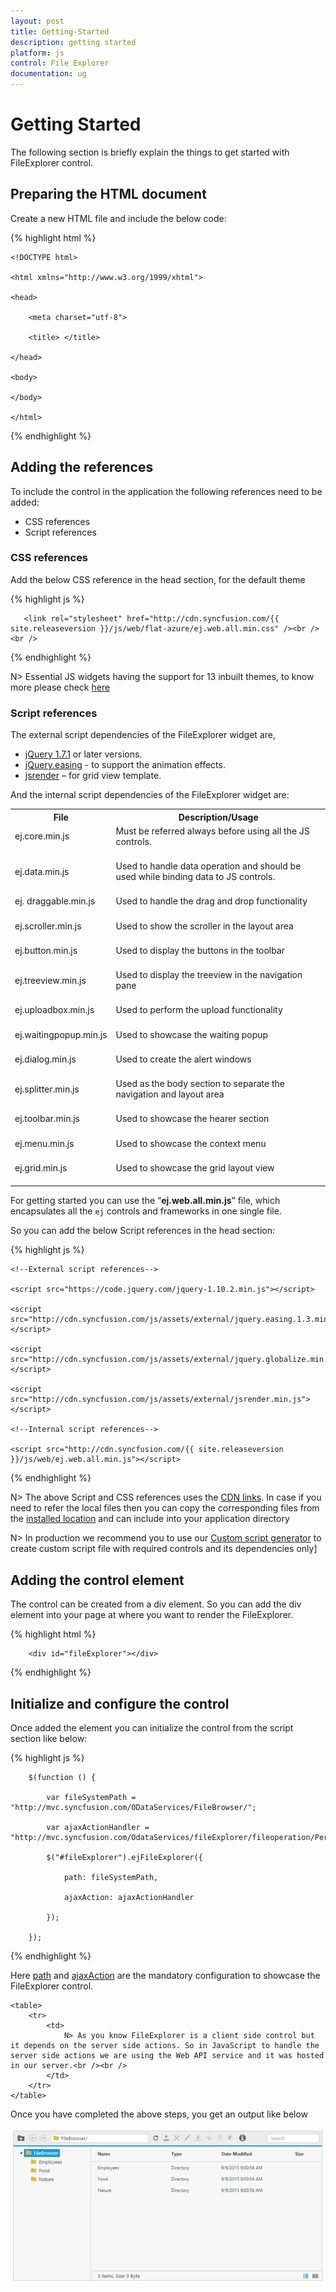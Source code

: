 ```yaml
---
layout: post
title: Getting-Started
description: getting started
platform: js
control: File Explorer
documentation: ug
---
```



# Getting Started

The following section is briefly explain the things to get started with FileExplorer control.

## Preparing the HTML document

Create a new HTML file and include the below code: 

{% highlight html %}

    <!DOCTYPE html>

    <html xmlns="http://www.w3.org/1999/xhtml">

    <head>

        <meta charset="utf-8">

        <title> </title>

    </head>

    <body>

    </body>

    </html>

{% endhighlight %}

## Adding the references

To include the control in the application the following references need to be added:

* CSS references
* Script references

### CSS references

Add the below CSS reference in the head section, for the default theme

{% highlight js %}

       <link rel="stylesheet" href="http://cdn.syncfusion.com/{{ site.releaseversion }}/js/web/flat-azure/ej.web.all.min.css" /><br /><br />

{% endhighlight %}

N> Essential JS widgets having the support for 13 inbuilt themes, to know more please check [here](http://docs.syncfusion.com/js/theming-in-essential-javascript-components#)

### Script references

The external script dependencies of the FileExplorer widget are,

* [jQuery 1.7.1](http://jquery.com/#) or later versions.
* [jQuery.easing](http://gsgd.co.uk/sandbox/jquery/easing/#) - to support the animation effects.
* [jsrender](https://www.jsviews.com/#jsrender) – for grid view template.

And the internal script dependencies of the FileExplorer widget are:

<table>
<tr>
<th>
File</th><th>
Description/Usage</th></tr>
<tr>
<td>
ej.core.min.js<br/><br/></td><td>
Must be referred always before using all the JS controls.<br/><br/></td></tr>
<tr>
<td>
ej.data.min.js<br/><br/></td><td>
Used to handle data operation and should be used while binding data to JS controls.<br/><br/></td></tr>
<tr>
<td>
ej. draggable.min.js<br/><br/></td><td>
Used to handle the drag and drop functionality<br/><br/></td></tr>
<tr>
<td>
ej.scroller.min.js<br/><br/></td><td>
Used to show the scroller in the layout area<br/><br/></td></tr>
<tr>
<td>
ej.button.min.js<br/><br/></td><td>
Used to display the buttons in the toolbar<br/><br/></td></tr>
<tr>
<td>
ej.treeview.min.js<br/><br/></td><td>
Used to display the treeview in the navigation pane<br/><br/></td></tr>
<tr>
<td>
ej.uploadbox.min.js<br/><br/></td><td>
Used to perform the upload functionality <br/><br/></td></tr>
<tr>
<td>
ej.waitingpopup.min.js<br/><br/></td><td>
Used to showcase the waiting popup<br/><br/></td></tr>
<tr>
<td>
ej.dialog.min.js<br/><br/></td><td>
Used to create the alert windows <br/><br/></td></tr>
<tr>
<td>
ej.splitter.min.js<br/><br/></td><td>
Used as the body section to separate the navigation and layout area<br/><br/></td></tr>
<tr>
<td>
ej.toolbar.min.js<br/><br/></td><td>
Used to showcase the hearer section<br/><br/></td></tr>
<tr>
<td>
ej.menu.min.js<br/><br/></td><td>
Used to showcase the context menu<br/><br/></td></tr>
<tr>
<td>
ej.grid.min.js<br/><br/></td><td>
Used to showcase the grid layout view<br/><br/></td></tr>
</table>

For getting started you can use the “**ej.web.all.min.js**” file, which encapsulates all the `ej` controls and frameworks in one single file. 

So you can add the below Script references in the head section:

{% highlight js %}


    <!--External script references-->

    <script src="https://code.jquery.com/jquery-1.10.2.min.js"></script>

    <script src="http://cdn.syncfusion.com/js/assets/external/jquery.easing.1.3.min.js"> </script>

    <script src="http://cdn.syncfusion.com/js/assets/external/jquery.globalize.min.js"></script>

    <script src="http://cdn.syncfusion.com/js/assets/external/jsrender.min.js"></script>

    <!--Internal script references-->

    <script src="http://cdn.syncfusion.com/{{ site.releaseversion }}/js/web/ej.web.all.min.js"></script>


{% endhighlight %}

N> The above Script and CSS references uses the [CDN links](http://docs.syncfusion.com/js/cdn#). In case if you need to refer the local files then you can copy the corresponding files from the [installed location](http://docs.syncfusion.com/js/installation-and-deployment#) and can include into your application directory

N> In production we recommend you to use our [Custom script generator](http://docs.syncfusion.com/js/include-only-the-needed-widgets#) to create custom script file with required controls and its dependencies only]

## Adding the control element 

The control can be created from a div element. So you can add the div element into your page at where you want to render the FileExplorer.

{% highlight html %}

		<div id="fileExplorer"></div>

{% endhighlight %}

## Initialize and configure the control

Once added the element you can initialize the control from the script section like below:

{% highlight js %}

        $(function () {

            var fileSystemPath = "http://mvc.syncfusion.com/ODataServices/FileBrowser/";

            var ajaxActionHandler = "http://mvc.syncfusion.com/OdataServices/fileExplorer/fileoperation/PerformAction";

            $("#fileExplorer").ejFileExplorer({

                path: fileSystemPath,

                ajaxAction: ajaxActionHandler

            });

        });

{% endhighlight %}

Here [path](http://help.syncfusion.com/js/api/ejfileexplorer#members:path) and [ajaxAction](http://help.syncfusion.com/js/api/ejfileexplorer#members:ajaxaction) are the mandatory configuration to showcase the FileExplorer control.

    <table>
        <tr>
            <td>
                N> As you know FileExplorer is a client side control but it depends on the server side actions. So in JavaScript to handle the server side actions we are using the Web API service and it was hosted in our server.<br /><br />
            </td>
        </tr>
    </table>
	
Once you have completed the above steps, you get an output like below

![](Getting-Started_images/Getting-Started_img1.png)


